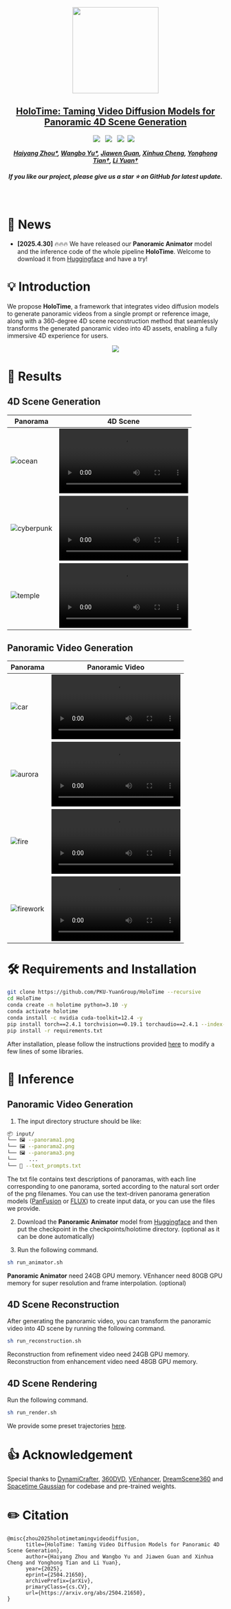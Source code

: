 <div align="center">
<img src='assets/logo.png' style="height:200px"></img>
<h2 align="center"> <a href="https://github.com/PKU-YuanGroup/HoloTime/">HoloTime: Taming Video Diffusion Models for Panoramic 4D Scene Generation</a></h2>
 <a href='https://arxiv.org/abs/2504.21650'><img src='https://img.shields.io/badge/arXiv-2504.21650-b31b1b.svg'></a> &nbsp;
 <a href='https://zhouhyocean.github.io/holotime/'><img src='https://img.shields.io/badge/Project-Page-Green'></a> &nbsp;
 <a href='https://www.youtube.com/watch?v=reJ7H-Pe2MQ'><img src='https://img.shields.io/badge/Youtube-Video-b31b1b.svg'></a>&nbsp;
 <a href='https://huggingface.co/Marblueocean/HoloTime'><img src='https://img.shields.io/badge/%F0%9F%A4%97%20Hugging%20Face-Model-blue'></a> &nbsp;

_**[Haiyang Zhou*](), [Wangbo Yu*](https://scholar.google.com/citations?user=UOE8-qsAAAAJ&hl=zh-CN), [Jiawen Guan](), [Xinhua Cheng](https://cxh0519.github.io/), [Yonghong Tian&dagger;](https://www.pkuml.org/staff/yhtian.html), [Li Yuan&dagger;](https://yuanli2333.github.io/)**_
<h5 align="center"> If you like our project, please give us a star ⭐ on GitHub for latest update. </h5>


<br>

</div>

# 📰 News

* **[2025.4.30]**  🔥🔥🔥 We have released our **Panoramic Animator** model and the inference code of the whole pipeline **HoloTime**.  Welcome to download it from [Huggingface](https://huggingface.co/Marblueocean/HoloTime) and have a try!


# 💡 Introduction

We propose **HoloTime**, a framework that integrates video diffusion models to generate panoramic videos from a single prompt or reference image, along with a 360-degree 4D scene reconstruction method that seamlessly transforms the generated panoramic video into 4D assets, enabling a fully immersive 4D experience for users.

<div align="center">
  <img src="assets/method.png" style="max-width: 90%;">
</div>

# 🚀 Results

## 4D Scene Generation

<table>
  <thead>
    <tr>
      <th>Panorama</th>
      <th>4D Scene</th>
    </tr>
  </thead>
  <tbody>
    <tr>
      <td>
        <img src="./assets/4dscene/ocean2.png" alt="ocean">
      </td>
      <td>
        <video src="https://github.com/user-attachments/assets/7a3b6ecd-23b2-4c7f-a5d6-14aad4d9bf0a" autoplay controls></video>
      </td>
    </tr>
    <tr>
      <td>
        <img src="./assets/4dscene/cyberpunk.png" alt="cyberpunk">
      </td>
      <td>
        <video src="https://github.com/user-attachments/assets/59e916b8-e457-4b88-b80e-aa8c45db0d24" autoplay controls></video>
      </td>
    </tr>
    <tr>
      <td>
        <img src="./assets/4dscene/temple.png" alt="temple">
      </td>
      <td>
        <video src="https://github.com/user-attachments/assets/fa023f08-04ff-4772-96a4-1976998dae79" autoplay controls></video>
      </td>
    </tr>
  </tbody>
</table>

## Panoramic Video Generation

<table>
  <thead>
    <tr>
      <th>Panorama</th>
      <th>Panoramic Video</th>
    </tr>
  </thead>
  <tbody>
    <tr>
      <td>
        <img src="./assets/pano/car.png" alt="car">
      </td>
      <td>
        <video src="https://github.com/user-attachments/assets/a507a6a3-a3db-4bed-89be-6ce1af0f446d" autoplay controls></video>
      </td>
    </tr>
    <tr>
      <td>
        <img src="./assets/pano/aurora.png" alt="aurora">
      </td>
      <td>
        <video src="https://github.com/user-attachments/assets/44e2b221-0848-4308-9679-cbf2379cf22b" autoplay controls></video>
      </td>
    </tr>
    <tr>
      <td>
        <img src="./assets/pano/fire.png" alt="fire">
      </td>
      <td>
        <video src="https://github.com/user-attachments/assets/2088c136-984f-4591-92f7-f4f978740e90" autoplay controls></video>
      </td>
    </tr>
    <tr>
      <td>
        <img src="./assets/pano/firework.png" alt="firework">
      </td>
      <td>
        <video src="https://github.com/user-attachments/assets/95cf74da-aa74-4c47-8314-a0990cb8cd43" autoplay controls></video>
      </td>
    </tr>
  </tbody>
</table>

# 🛠️ Requirements and Installation

```bash
git clone https://github.com/PKU-YuanGroup/HoloTime --recursive
cd HoloTime
conda create -n holotime python=3.10 -y
conda activate holotime
conda install -c nvidia cuda-toolkit=12.4 -y
pip install torch==2.4.1 torchvision==0.19.1 torchaudio==2.4.1 --index-url https://download.pytorch.org/whl/cu124
pip install -r requirements.txt
```
After installation, please follow the instructions provided [here](./installation/README.md) to modify a few lines of some libraries.

# 🤖 Inference

## Panoramic Video Generation

1. The input directory structure should be like:
```bash
📦 input/
└── 🖼️ --panorama1.png
└── 🖼️ --panorama2.png
└── 🖼️ --panorama3.png
└──    ...
└── 📄 --text_prompts.txt
```
The txt file contains text descriptions of panoramas, with each line corresponding to one panorama, sorted according to the natural sort order of the png filenames.
You can use the text-driven panorama generation models ([PanFusion](https://github.com/chengzhag/PanFusion) or [FLUX](https://huggingface.co/jbilcke-hf/flux-dev-panorama-lora-2)) to create input data, or you can use the files we provide.

2. Download the **Panoramic Animator** model from [Huggingface](https://huggingface.co/Marblueocean/HoloTime) and then put the checkpoint in the checkpoints/holotime directory. (optional as it can be done automatically)

3. Run the following command.
```bash
sh run_animator.sh
```
**Panoramic Animator** need 24GB GPU memory.
VEnhancer need 80GB GPU memory for super resolution and frame interpolation. (optional) 

## 4D Scene Reconstruction
After generating the panoramic video, you can transform the panoramic video into 4D scene by running the following command.
```bash
sh run_reconstruction.sh
```
Reconstruction from refinement video need 24GB GPU memory.
Reconstruction from enhancement video need 48GB GPU memory.

## 4D Scene Rendering
Run the following command.
```bash
sh run_render.sh
```
We provide some preset trajectories [here](utils/trajectory.py).


# 👍 Acknowledgement

Special thanks to [DynamiCrafter](https://github.com/Doubiiu/DynamiCrafter), [360DVD](https://github.com/Akaneqwq/360DVD), [VEnhancer](https://github.com/Vchitect/VEnhancer), [DreamScene360](https://github.com/ShijieZhou-UCLA/DreamScene360) and [Spacetime Gaussian](https://github.com/oppo-us-research/SpacetimeGaussians) for codebase and pre-trained weights.

# ✏️ Citation

```
@misc{zhou2025holotimetamingvideodiffusion,
      title={HoloTime: Taming Video Diffusion Models for Panoramic 4D Scene Generation}, 
      author={Haiyang Zhou and Wangbo Yu and Jiawen Guan and Xinhua Cheng and Yonghong Tian and Li Yuan},
      year={2025},
      eprint={2504.21650},
      archivePrefix={arXiv},
      primaryClass={cs.CV},
      url={https://arxiv.org/abs/2504.21650}, 
}
```
